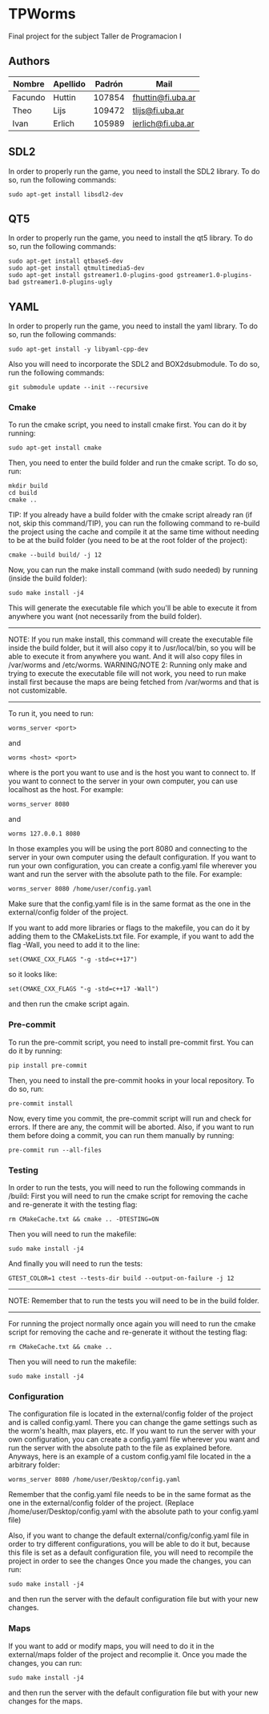 # TPWorms
Final project for the subject Taller de Programacion I

## Authors
| Nombre | Apellido | Padrón | Mail                |
| ------ | -------- | ------ | ------------------- |
| Facundo  | Huttin | 107854 | fhuttin@fi.uba.ar |
| Theo | Lijs | 109472 | tlijs@fi.uba.ar |
| Ivan | Erlich | 105989 | ierlich@fi.uba.ar |

## SDL2
In order to properly run the game, you need to install the SDL2 library. To do so, run the following commands:
```
sudo apt-get install libsdl2-dev
```

## QT5
In order to properly run the game, you need to install the qt5 library. To do so, run the following commands:
```
sudo apt-get install qtbase5-dev
sudo apt-get install qtmultimedia5-dev
sudo apt-get install gstreamer1.0-plugins-good gstreamer1.0-plugins-bad gstreamer1.0-plugins-ugly
```

## YAML
In order to properly run the game, you need to install the yaml library. To do so, run the following commands:
```
sudo apt-get install -y libyaml-cpp-dev
```

Also you will need to incorporate the SDL2 and BOX2dsubmodule. To do so, run the following commands:
```
git submodule update --init --recursive
```


### Cmake
To run the cmake script, you need to install cmake first. You can do it by running:
```
sudo apt-get install cmake
```
Then, you need to enter the build folder and run the cmake script. To do so, run:
```
mkdir build
cd build
cmake ..
```
TIP: If you already have a build folder with the cmake script already ran (if not, skip this command/TIP), you can run the 
following command to re-build the project using the cache and compile it at the same time without
needing to be at the build folder (you need to be at the root folder of the project):
```
cmake --build build/ -j 12
```
Now, you can run the make install command (with sudo needed) by running (inside the build folder):
```
sudo make install -j4
```
This will generate the executable file which you'll be able to execute it from anywhere you want (not necessarily from the build folder).


-----------------
NOTE: If you run make install, this command will create the executable file inside the build folder, but it will also copy it to /usr/local/bin, so you will be able to execute it from anywhere you want. And it will also copy files in /var/worms and /etc/worms.
WARNING/NOTE 2: Running only make and trying to execute the executable file will not work, you need to run make install first because the maps are being fetched from /var/worms and that is not customizable.

-----------------

To run it, you need to run:
```
worms_server <port>
```
and
```
worms <host> <port>
```
where <port> is the port you want to use and <host> is the host you want to connect to. If you want to connect to the server in your own computer, you can use localhost as the host. For example:
```
worms_server 8080
```
and
```
worms 127.0.0.1 8080
```
In those examples you will be using the port 8080 and connecting to the server in your own computer using the default configuration.
If you want to run your own configuration, you can create a config.yaml file wherever you want and run the server with the absolute path to the file. For example:
```
worms_server 8080 /home/user/config.yaml
```
Make sure that the config.yaml file is in the same format as the one in the external/config folder of the project.

If you want to add more libraries or flags to the makefile, you can do it by adding them to the CMakeLists.txt file. For example, if you want to add the flag -Wall, you need to add it to the line:
```
set(CMAKE_CXX_FLAGS "-g -std=c++17")
```
so it looks like:
```
set(CMAKE_CXX_FLAGS "-g -std=c++17 -Wall")
```
and then run the cmake script again.



### Pre-commit
To run the pre-commit script, you need to install pre-commit first. You can do it by running:
```
pip install pre-commit
```
Then, you need to install the pre-commit hooks in your local repository. To do so, run:
```
pre-commit install
```
Now, every time you commit, the pre-commit script will run and check for errors. If there are any, the commit will be aborted.
Also, if you want to run them before doing a commit, you can run them manually by running:
```
pre-commit run --all-files
```


### Testing
In order to run the tests, you will need to run the following commands in /build:
First you will need to run the cmake script for removing the cache and re-generate it with the testing flag:
```
rm CMakeCache.txt && cmake .. -DTESTING=ON
```
Then you will need to run the makefile:
```
sudo make install -j4
```
And finally you will need to run the tests:
```
GTEST_COLOR=1 ctest --tests-dir build --output-on-failure -j 12
```
-----------------
NOTE: Remember that to run the tests you will need to be in the build folder.

-----------------

For running the project normally once again you will need to run the cmake script for removing the cache and re-generate it without the testing flag:
```
rm CMakeCache.txt && cmake ..
```
Then you will need to run the makefile:
```
sudo make install -j4
```

### Configuration

The configuration file is located in the external/config folder of the project and is called config.yaml.
There you can change the game settings such as the worm's health, max players, etc.
If you want to run the server with your own configuration, you can create a config.yaml file wherever you want and run the server with the absolute path to the file as explained before. Anyways, here is an example of a custom config.yaml file located in the a arbitrary folder:
```
worms_server 8080 /home/user/Desktop/config.yaml
```
Remember that the config.yaml file needs to be in the same format as the one in the external/config folder of the project.
(Replace /home/user/Desktop/config.yaml with the absolute path to your config.yaml file)

Also, if you want to change the default external/config/config.yaml file in order to try different configurations, you will be able to do it but, because this file is set as a default configuration file, you will need to recompile the project in order to see the changes Once you made the changes, you can run:
```
sudo make install -j4
```
and then run the server with the default configuration file but with your new changes.

### Maps
If you want to add or modify maps, you will need to do it in the external/maps folder of the project and recomplie it. Once you made the changes, you can run:
```
sudo make install -j4
```
and then run the server with the default configuration file but with your new changes for the maps.

